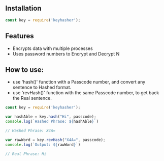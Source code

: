 
## Installation

```javascript
const key = require('keyhasher');
```


## Features

- Encrypts data with multiple processes
- Uses password numbers to Encrypt and Decrypt
N

## How to use:

- use 'hash()' function with a Passcode number, and convert any sentence to Hashed format.
- use 'revHash()' function with the same Passcode number, to get back the Real sentence.


```javascript
const key = require('keyhasher');

var hashAble = key.hash("Hi", passcode);
console.log(`Hashed Phrase: ${hashAble}`)

// Hashed Phrase: X4A=

var rawWord = key.revHash("X4A=", passcode);
console.log(`Output: ${rawWord}`)

// Real Phrase: Hi

```
    